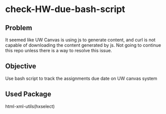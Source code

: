 # check-HW-due-bash-script
## Problem
It seemed like UW Canvas is using js to generate content, and curl is not capable of downloading the content generated by js. Not going to continue this repo unless there is a way to resolve this issue.
## Objective
Use bash script to track the assignments due date on UW canvas system
## Used Package
html-xml-utils(hxselect)
